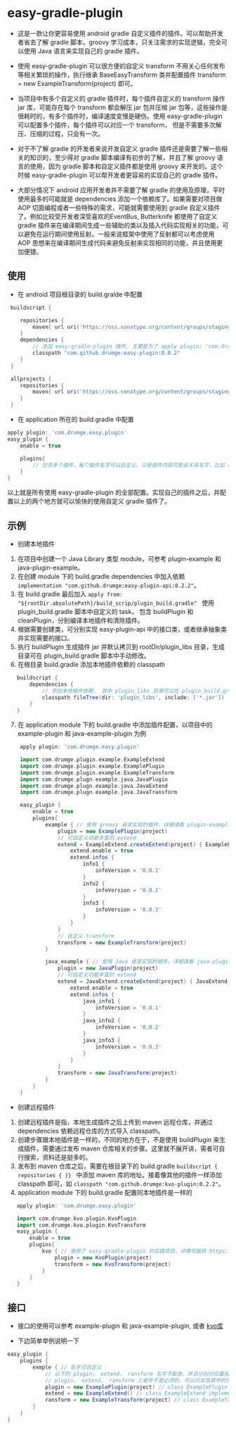 # easy-gradle-plugin

* 这是一款让你更容易使用 android gradle 自定义插件的插件。可以帮助开发者省去了解 gradle 脚本，groovy 学习成本，只关注需求的实现逻辑，完全可以使用 Java 语言来实现自己的 gradle 插件。

* 使用 easy-gradle-plugin 可以很方便的自定义 transform 不用关心任何发布等相关繁琐的操作，执行继承 BaseEasyTransform 类并配置插件 transform = new ExampleTransform(project)  即可。

* 当项目中有多个自定义的 gradle 插件时，每个插件自定义的 transform 操作 jar 库，可能存在每个 transform 都会解压 jar 包并压缩 jar 包等，这些操作是很耗时的，有多个插件时，编译速度变慢是硬伤。使用 easy-gradle-plugin 可以配置多个插件，每个插件可以对应一个 transform， 但是不需要多次解压、压缩的过程，只会有一次。

* 对于不了解 gradle 的开发者来说开发自定义 gradle 插件还是需要了解一些相关的知识的，至少得对 gradle 脚本编译有初步的了解，并且了解 groovy 语言的使用，因为 gradle 脚本和自定义插件都是使用 groovy 来开发的。这个时候 easy-gradle-plugin 可以帮开发者更容易的实现自己的 gradle 插件。  

* 大部分情况下 android 应用开发者并不需要了解 gradle 的使用及原理，平时使用最多的可能就是 dependencies 添加一个依赖库了。如果需要对项目做 AOP 切面编程或者一些特殊的需求，可能就需要使用到 gradle 自定义插件了。例如比较受开发者深受喜欢的EventBus, Butterknife 都使用了自定义 gradle 插件来在编译期间生成一些辅助的类以及插入代码实现相关的功能，可以避免在运行期间使用反射。一般来说框架中使用了反射都可以考虑使用 AOP 思想来在编译期间生成代码来避免反射来实现相同的功能，并且使用更加便捷。

## 使用

* 在 android 项目根目录的 build.gralde 中配置
```groovy
 buildscript {

    repositories {
        maven{ url uri('https://oss.sonatype.org/content/groups/staging')}
    }
    dependencies {
        // 添加 easy-gradle-plugin 插件, 主要是为了 apply plugin: 'com.drumge.easy.plugin'
        classpath "com.github.drumge:easy-plugin:0.0.2"
    }
 }

 allprojects {
    repositories {
        maven{ url uri('https://oss.sonatype.org/content/groups/staging')}
    }
 }
```
* 在 application 所在的 build.gradle 中配置
```groovy
apply plugin: 'com.drumge.easy.plugin'
easy_plugin {
    enable = true

    plugins{
        // 包含多个插件，每个插件名字可以自定义，只是插件内部可能会关系名字，比如 example
    }
}
```
以上就是所有使用 easy-gradle-plugin 的全部配置。实现自己的插件之后，并配置以上的两个地方就可以愉快的使用自定义 gradle 插件了。

## 示例

* 创建本地插件
 1. 在项目中创建一个 Java Library 类型 module，可参考 plugin-example 和 java-plugin-example。  
 2. 在创建 module 下的 build.gradle dependencies 中加入依赖 `` implementation "com.github.drumge:easy-plugin-api:0.2.2" ``。
 3. 在 build.gradle 最后加入 ``apply from: "${rootDir.absolutePath}/build_scrip/plugin_build.gradle" `` 使用 plugin_build.gradle 脚本中自定义的 task， 包含 buildPlugin 和 cleanPlugin，分别编译本地插件和清除插件。
 4. 根据需要创建类，可分别实现 easy-plugin-api 中的接口类，或者继承抽象类并实现需要的接口。
 5. 执行 buildPlugin 生成插件 jar 并默认拷贝到 rootDir/plugin_libs 目录，生成目录可在 plugin_build.gradle 脚本中手动修改。
 6. 在根目录 build.gradle 添加本地插件依赖的 classpath
 ```groovy
    buildscript {
        dependencies {
            // 添加本地插件依赖， 其中 plugin_libs 目录可以在 plugin_build.gradle 中手动修改
            classpath fileTree(dir: 'plugin_libs', include: ['*.jar'])
        }
    }
 ```
 7. 在 application module 下的 build.gradle 中添加插件配置，以项目中的 example-plugin 和 java-example-plugin 为例
 ```groovy
     apply plugin: 'com.drumge.easy.plugin'

     import com.drumge.plugin.example.ExampleExtend
     import com.drumge.plugin.example.ExamplePlugin
     import com.drumge.plugin.example.ExampleTransform
     import com.drumge.plugn.example.java.JavaPlugin
     import com.drumge.plugn.example.java.JavaExtend
     import com.drumge.plugn.example.java.JavaTransform

     easy_plugin {
         enable = true
         plugins{
             example { // 使用 groovy 语言实现的插件，详细请看 plugin-example module
                 plugin = new ExamplePlugin(project)
                 // 可自定义功能丰富的 extend
                 extend = ExampleExtend.createExtend(project) { ExampleExtend extend ->
                     extend.enable = true
                     extend.infos {
                         info1 {
                             infoVersion = '0.0.1'
                         }
                         info2 {
                             infoVersion = '0.0.2'
                         }
                         info3 {
                             infoVersion = '0.0.3'
                         }
                     }
                 }
                 // 自定义 transform
                 transform = new ExampleTransform(project)
             }

             java_example { // 使用 Java 语言实现的插件，详细请看 java-plugin-example module
                 plugin = new JavaPlugin(project)
                 // 可自定义功能丰富的 extend
                 extend = JavaExtend.createExtend(project) { JavaExtend extend ->
                     extend.enable = true
                     extend.infos {
                         java_info1 {
                             infoVersion = '0.0.1'
                         }
                         java_info2 {
                             infoVersion = '0.0.2'
                         }
                         java_info3 {
                             infoVersion = '0.0.3'
                         }
                     }
                 }
                 transform = new JavaTransform(project)
             }
         }
     }
 ```

* 创建远程插件

 1. 创建远程插件是指，本地生成插件之后上传到 maven 远程仓库，并通过 dependencies 依赖远程仓库的方式导入 classpath。  
 2. 创建步骤跟本地插件是一样的，不同的地方在于，不是使用 buildPlugin 来生成插件，需要通过发布 maven 仓库相关的步骤。这里就不展开讲，需者可自行搜索，资料还是挺多的。  
 3. 发布到 maven 仓库之后，需要在根目录下的 build.gradle ``buildscript { repositories { }} `` 中添加 maven 库的地址。接着像其他的插件一样添加 classpath 即可，如 `` classpath "com.github.drumge:kvo-plugin:0.2.2" ``。
 4. application module 下的 build.gradle 配置同本地插件是一样的
 ```groovy
    apply plugin: 'com.drumge.easy.plugin'

    import com.drumge.kvo.plugin.KvoPlugin
    import com.drumge.kvo.plugin.KvoTransform
    easy_plugin {
        enable = true
        plugins{
            kvo { // 使用了 easy-gradle-plugin 的实践项目，详情可跳转 https://github.com/drumge/kvo.git 了解
                plugin = new KvoPlugin(project)
                transform = new KvoTransform(project)
            }
        }
    }
 ```

## 接口

* 接口的使用可以参考 example-plugin 和 java-example-plugin, 或者 [kvo库](https://github.com/drumge/kvo.git)  

* 下边简单举例说明一下
```groovy
easy_plugin {
    plugins {
        exmple { // 名字可自定义
            // 以下的 plugin， extend， ransform 名字不能改，并且分别对应着指定的类型， 这些参数的接口类定义在 easy-plugin-api 中。plugin -> IPlugin， extend -> IExtend, transform -> IEasyTransform
            // plugin， extend， ransform 三者并不是必须的，可以只实现其中的任何一个
            plugin = new ExamplePlugin(project) // class ExamplePlugin implements IPlugin
            extend = new ExampleExtend() // class ExampleExtend implements IExtend
            ransform = new ExampleTransform(project) // class ExampleTransform extends BaseEasyTransform
        }
    }
}
```

